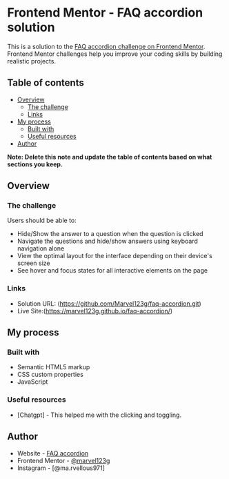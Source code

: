 # Frontend Mentor - FAQ accordion solution

This is a solution to the [FAQ accordion challenge on Frontend Mentor](https://www.frontendmentor.io/challenges/faq-accordion-wyfFdeBwBz). Frontend Mentor challenges help you improve your coding skills by building realistic projects. 

## Table of contents

- [Overview](#overview)
  - [The challenge](#the-challenge)
  - [Links](#links)
- [My process](#my-process)
  - [Built with](#built-with)
  - [Useful resources](#useful-resources)
- [Author](#author)

**Note: Delete this note and update the table of contents based on what sections you keep.**

## Overview

### The challenge

Users should be able to:

- Hide/Show the answer to a question when the question is clicked
- Navigate the questions and hide/show answers using keyboard navigation alone
- View the optimal layout for the interface depending on their device's screen size
- See hover and focus states for all interactive elements on the page


### Links

- Solution URL: (https://github.com/Marvel123g/faq-accordion.git)
- Live Site:(https://marvel123g.github.io/faq-accordion/)

## My process

### Built with

- Semantic HTML5 markup
- CSS custom properties
- JavaScript 
### Useful resources

- [Chatgpt] - This helped me with the clicking and toggling.


## Author

- Website - [FAQ accordion](https://marvel123g.github.io/faq-accordion/)
- Frontend Mentor - [@marvel123g]((https://www.frontendmentor.io/profile/Marvel123g))
- Instagram - [@ma.rvellous971]
